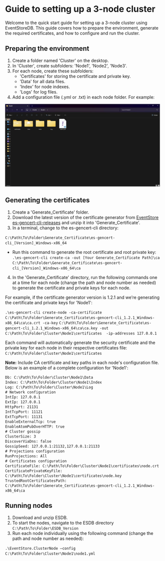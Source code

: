 # Guide to setting up a 3-node cluster

Welcome to the quick start guide for setting up a 3-node cluster using EventStoreDB. This guide covers how to prepare the environment, generate the required certificates, and how to configure and run the cluster.

## Preparing the environment

1. Create a folder named 'Cluster' on the desktop. 
2. In 'Cluster', create subfolders: 'Node1', 'Node2', 'Node3'.
3. For each node, create these subfolders:
    - 'Certificates' for storing the certificate and private key. 
    - 'Data' for all data files.
    - 'Index' for node indexes.
    - 'Logs' for log files.
4. Add a configuration file (.yml or .txt) in each node folder. For example:

![Node folder example](./images/node-folder-example.png "Node folder example")

## Generating the certificates

1. Create a 'Generate_Certificate' folder. 
2. Download the latest version of the certificate generator from [EventStore es-gencert-cli-releases](https://github.com/EventStore/es-gencert-cli/releases) and unzip it into 'Generate_Certificate'.
3. In a terminal, change to the es-gencert-cli directory: 

`C:\Path\To\Folder\Generate_Certificate\es-gencert-cli_[Version]_Windows-x86_64`

- Run this command to generate the root certificate and root private key: 
`.\es-gencert-cli create-ca -out [Your Generate_Certificate Path]\ca`
`C:\Path\To\Folder\Generate_Certificate\es-gencert-cli_[Version]_Windows-x86_64\ca`

4. In the 'Generate_Certificate' directory, run the following commands one at a time for each node (change the path and node number as needed) to generate the certificate and private keys for each node.

For example, if the certificate generator version is 1.2.1 and we’re generating the certificate and private keys for 'Node1':

`.\es-gencert-cli create-node -ca-certificate C:\Path\To\Folder\Generate_Certificate\es-gencert-cli_1.2.1_Windows-x86_64\ca\ca.crt -ca-key`
 `C:\Path\To\Folder\Generate_Certificate\es-gencert-cli_1.2.1_Windows-x86_64\ca\ca.key -out` 
 `C:\Path\To\Folder\Cluster\Node1\certificates  -ip-addresses 127.0.0.1`

Each command will automatically generate the security certificate and the private key for each node in their respective certificates file:
`C:\Path\To\Folder\Cluster\Node1\certificates`

**Note:** Include CA certificate and key paths in each node's configuration file. Below is an example of a complete configuration for 'Node1':

``` # Paths
Db: C:\Path\To\Folder\Cluster\Node1\Data
Index: C:\Path\To\Folder\Cluster\Node1\Index
Log: C:\Path\To\Folder\Cluster\Node1\Log
# Network configuration
IntIp: 127.0.0.1
ExtIp: 127.0.0.1
HttpPort: 21131
IntTcpPort: 11121
ExtTcpPort: 11131
EnableExternalTcp: true
EnableAtomPubOverHTTP: true
# Cluster gossip
ClusterSize: 3
DiscoverViaDns: false
GossipSeed: 127.0.0.1:21132,127.0.0.1:21133
# Projections configuration
RunProjections: All
# Certificates configuration
CertificateFile: C:\Path\To\Folder\Cluster\Node1\certificates\node.crt
CertificatePrivateKeyFile: C:\Path\To\Folder\Cluster\Node1\certificates\node.key
TrustedRootCertificatesPath: C:\Path\To\Folder\Generate_Certificate\es-gencert-cli_1.2.1_Windows-x86_64\ca
```

## Running nodes

1. Download and unzip ESDB.
2. To start the nodes, navigate to the ESDB directory `C:\Path\To\Folder\ESDB_Version`
3. Run each node individually using the following command (change the path and node number as needed):

`.\EventStore.ClusterNode –config C:\Path\To\Folder\Cluster\Node1\node1.yml` 










